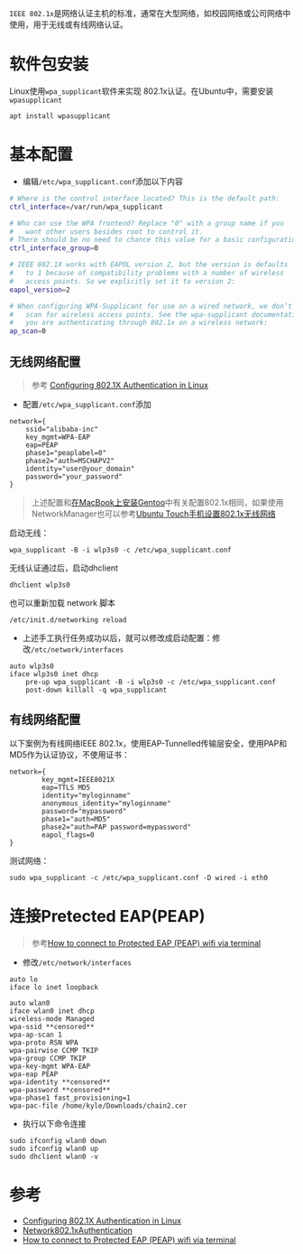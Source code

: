 `IEEE 802.1x`是网络认证主机的标准，通常在大型网络，如校园网络或公司网络中使用，用于无线或有线网络认证。

# 软件包安装

Linux使用`wpa_supplicant`软件来实现 802.1x认证。在Ubuntu中，需要安装`wpasupplicant`

```
apt install wpasupplicant
```

# 基本配置

* 编辑`/etc/wpa_supplicant.conf`添加以下内容

```bash
# Where is the control interface located? This is the default path:
ctrl_interface=/var/run/wpa_supplicant

# Who can use the WPA frontend? Replace "0" with a group name if you
#   want other users besides root to control it.
# There should be no need to chance this value for a basic configuration:
ctrl_interface_group=0

# IEEE 802.1X works with EAPOL version 2, but the version is defaults 
#   to 1 because of compatibility problems with a number of wireless
#   access points. So we explicitly set it to version 2:
eapol_version=2

# When configuring WPA-Supplicant for use on a wired network, we don’t need to
#   scan for wireless access points. See the wpa-supplicant documentation if
#   you are authenticating through 802.1x on a wireless network:
ap_scan=0
```

## 无线网络配置

> 参考 [Configuring 802.1X Authentication in Linux](https://www.nowiressecurity.com/configure-8021x-authentication-linux)

* 配置`/etc/wpa_supplicant.conf`添加

```
network={
    ssid="alibaba-inc"
    key_mgmt=WPA-EAP
    eap=PEAP
    phase1="peaplabel=0"
    phase2="auth=MSCHAPV2"
    identity="user@your_domain"
    password="your_password"
}
```

> 上述配置和[在MacBook上安装Gentoo](../../../gentoo/install_gentoo_on_macbook)中有关配置802.1x相同，如果使用NetworkManager也可以参考[Ubuntu Touch手机设置802.1x无线网络](../../../../develop/ubuntu_touch/802.1x_wireless_network_to_ubuntu_phone)

启动无线：

```
wpa_supplicant -B -i wlp3s0 -c /etc/wpa_supplicant.conf
```

无线认证通过后，启动dhclient

```
dhclient wlp3s0
```

也可以重新加载 network 脚本

```
/etc/init.d/networking reload
```

* 上述手工执行任务成功以后，就可以修改成启动配置：修改`/etc/network/interfaces`

```
auto wlp3s0
iface wlp3s0 inet dhcp
    pre-up wpa_supplicant -B -i wlp3s0 -c /etc/wpa_supplicant.conf
    post-down killall -q wpa_supplicant
```

## 有线网络配置

以下案例为有线网络IEEE 802.1x，使用EAP-Tunnelled传输层安全，使用PAP和MD5作为认证协议，不使用证书：

```
network={
        key_mgmt=IEEE8021X
        eap=TTLS MD5
        identity="myloginname"
        anonymous_identity="myloginname"
        password="mypassword"
        phase1="auth=MD5"
        phase2="auth=PAP password=mypassword"
        eapol_flags=0
}
```

测试网络：

```
sudo wpa_supplicant -c /etc/wpa_supplicant.conf -D wired -i eth0
```

# 连接Pretected EAP(PEAP)

> 参考[How to connect to Protected EAP (PEAP) wifi via terminal](https://askubuntu.com/questions/682135/how-to-connect-to-protected-eap-peap-wifi-via-terminal)

* 修改`/etc/network/interfaces`

```
auto lo
iface lo inet loopback

auto wlan0
iface wlan0 inet dhcp
wireless-mode Managed
wpa-ssid **censored**
wpa-ap-scan 1
wpa-proto RSN WPA
wpa-pairwise CCMP TKIP
wpa-group CCMP TKIP
wpa-key-mgmt WPA-EAP
wpa-eap PEAP
wpa-identity **censored**
wpa-password **censored**
wpa-phase1 fast_provisioning=1
wpa-pac-file /home/kyle/Downloads/chain2.cer
```

* 执行以下命令连接

```
sudo ifconfig wlan0 down
sudo ifconfig wlan0 up
sudo dhclient wlan0 -v
```


# 参考

* [Configuring 802.1X Authentication in Linux](https://www.nowiressecurity.com/configure-8021x-authentication-linux)
* [Network802.1xAuthentication](https://help.ubuntu.com/community/Network802.1xAuthentication)
* [How to connect to Protected EAP (PEAP) wifi via terminal](https://askubuntu.com/questions/682135/how-to-connect-to-protected-eap-peap-wifi-via-terminal)